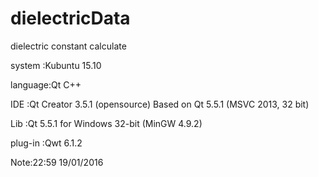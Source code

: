 # dielectricData
dielectric constant  calculate

system	:Kubuntu 15.10

language:Qt C++

IDE	:Qt Creator 3.5.1 (opensource) Based on Qt 5.5.1 (MSVC 2013, 32 bit)

Lib 	:Qt 5.5.1 for Windows 32-bit (MinGW 4.9.2)

plug-in :Qwt 6.1.2

Note:22:59 19/01/2016
